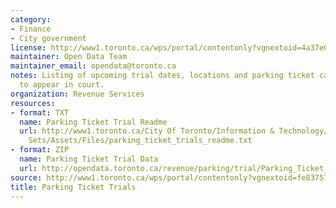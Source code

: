 ```yaml
---
category:
- Finance
- City government
license: http://www1.toronto.ca/wps/portal/contentonly?vgnextoid=4a37e03bb8d1e310VgnVCM10000071d60f89RCRD
maintainer: Open Data Team
maintainer_email: opendata@toronto.ca
notes: Listing of upcoming trial dates, locations and parking ticket cases scheduled
  to appear in court.
organization: Revenue Services
resources:
- format: TXT
  name: Parking Ticket Trial Readme
  url: http://www1.toronto.ca/City Of Toronto/Information & Technology/Open Data/Data
    Sets/Assets/Files/parking_ticket_trials_readme.txt
- format: ZIP
  name: Parking Ticket Trial Data
  url: http://opendata.toronto.ca/revenue/parking/trial/Parking_Ticket_Trials.zip
source: http://www1.toronto.ca/wps/portal/contentonly?vgnextoid=fe83757b2a0e4410VgnVCM10000071d60f89RCRD&vgnextchannel=1a66e03bb8d1e310VgnVCM10000071d60f89RCRD
title: Parking Ticket Trials
---
```


